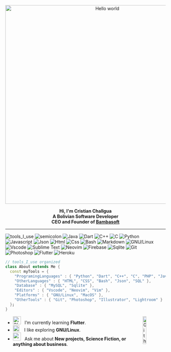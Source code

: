 <div align="center" width="50">

<img src="https://github.com/kawisor/kawisor/blob/main/images/coding.gif?raw=true" href="https://github.com/kawisor" alt="Hello world" width="625"/> <br>
 
  
<p><strong>Hi, I'm Cristian Challgua
<br>A Bolivian Software Developer 
<br>CEO and Founder of <a href='http://bambasoft.com/' target="_blank">Bambasoft</a></strong></p>
</div>

<hr></hr>

![tools_I_use](https://img.shields.io/badge/-%F0%9F%9A%80%20Tools%20I%20use-orange)
![semicolon](https://img.shields.io/badge/-%3A-orange)
![Java](https://img.shields.io/badge/Java-ED8B00?style=flat&logo=java&logoColor=white)
![Dart](https://img.shields.io/badge/Dart-0175C2?style=flat&logo=dart&logoColor=white)
![C++](https://img.shields.io/badge/C%2B%2B-00599C?style=flat&logo=c%2B%2B&logoColor=white)
![C](https://img.shields.io/badge/C-00599C?style=flat&logo=c&logoColor=white)
![Python](https://img.shields.io/badge/Python-FFD43B?style=flat&logo=python&logoColor=darkgreen)
![Javascript](https://img.shields.io/badge/JavaScript-323330?style=flat&logo=javascript&logoColor=F7DF1E)
![Json](https://img.shields.io/badge/json-5E5C5C?style=flat&logo=json&logoColor=white)
![Html](https://img.shields.io/badge/HTML5-E34F26?style=flat&logo=html5&logoColor=white)
![Css](https://img.shields.io/badge/CSS3-1572B6?style=flat&logo=css3&logoColor=white)
![Bash](https://img.shields.io/badge/GNU%20Bash-4EAA25?style=flat&logo=GNU%20Bash&logoColor=white)
![Markdown](https://img.shields.io/badge/Markdown-000000?style=flat&logo=markdown&logoColor=white)
![GNU/Linux](https://img.shields.io/badge/Linux-FCC624?style=flat&logo=linux&logoColor=black)
![Vscode](https://img.shields.io/badge/Visual_Studio_Code-0078D4?style=flat&logo=visual%20studio%20code&logoColor=white)
![Sublime Text](https://img.shields.io/badge/sublime_text-%23575757.svg?&style=flat&logo=sublime-text&logoColor=important)
![Neovim](https://img.shields.io/badge/NeoVim-%2357A143.svg?&style=flat&logo=neovim&logoColor=white)
![Firebase](https://img.shields.io/badge/firebase-ffca28?style=flat&logo=firebase&logoColor=black)
![Sqlite](https://img.shields.io/badge/SQLite-07405E?style=flat&logo=sqlite&logoColor=white)
![Git](https://img.shields.io/badge/GIT-E44C30?style=flat&logo=git&logoColor=white)
![Photoshop](https://img.shields.io/badge/Adobe%20Photoshop-31A8FF?style=flat&logo=Adobe%20Photoshop&logoColor=black)
![Flutter](https://img.shields.io/badge/Flutter-02569B?style=flat&logo=flutter&logoColor=white)
![Heroku](https://img.shields.io/badge/Heroku-430098?style=flat&logo=heroku&logoColor=white)

```dart
// tools_I_use organized
class About extends Me { 
  const myTools = {  
    "ProgramingLanguages" : { "Python", "Dart", "C++", "C", "PHP", "Javascript" },
    "OtherLanguages" : { "HTML", "CSS", "Bash", "Json", "SQL" },
    "Database" : { "MySQL", "Sqlite" },
    "Editors" : { "Vscode", "Neovim", "Vim" },
    "Platforms" : { "GNU/Linux", "MacOS" },
    "OtherTools" : { "Git", "Photoshop", "Illustrator", "Lightroom" }
  };
}
```

-  <img alt="GIF" src="https://github.com/kawisor/kawisor/blob/main/images/Developer.gif" width="25" /> &nbsp; I’m currently learning **Flutter**. <img width="15%" align="right" alt="Github Image" src="https://github.com/kawisor/kawisor/blob/main/images/github.gif?raw=true" /><br>
- <img src="https://github.com/kawisor/kawisor/blob/main/images/hyperkitty.gif?raw=true" width="20" />&nbsp;&nbsp;&nbsp; I like exploring **GNU/Linux**. <br>
- <img src="https://github.com/kawisor/kawisor/blob/main/images/message.gif?raw=true" width="25" />&nbsp;&nbsp; Ask me about **New projects, Science Fiction, or anything about business**. <br>

<div align="center" >

</div>

